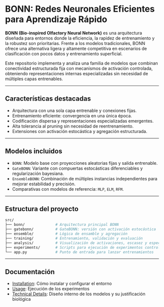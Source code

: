 

# BONN: Redes Neuronales Eficientes para Aprendizaje Rápido

**BONN (Bio-inspired Olfactory Neural Network)** es una arquitectura diseñada para entornos donde la eficiencia, la rapidez de entrenamiento y la robustez son prioritarias. Frente a los modelos tradicionales, BONN ofrece una alternativa ligera y altamente competitiva en escenarios de clasificación con pocos datos y entrenamiento superficial.

Este repositorio implementa y analiza una familia de modelos que combinan conectividad estructurada fija con mecanismos de activación controlada, obteniendo representaciones internas especializadas sin necesidad de múltiples capas entrenables.

---

## Características destacadas

* Arquitectura con una sola capa entrenable y conexiones fijas.
* Entrenamiento eficiente: convergencia en una única época.
* Codificación dispersa y representaciones especializadas emergentes.
* Alta tolerancia al pruning sin necesidad de reentrenamiento.
* Extensiones con activación estocástica y agregación estructurada.

---

## Modelos incluidos

* `BONN`: Modelo base con proyecciones aleatorias fijas y salida entrenable.
* `GateBONN`: Variante con compuertas estocásticas diferenciables y regularización bayesiana.
* `EnsembleBONN`: Combinación de múltiples instancias independientes para mejorar estabilidad y precisión.
* Comparativas con modelos de referencia: `MLP`, `ELM`, `RFM`.

---

## Estructura del proyecto

```bash
src/
├── bonn/              # Arquitectura principal BONN
├── gatebonn/          # GateBONN: versión con activación estocástica
├── ensemble/          # Lógica de ensamble y agregación
├── training/          # Entrenamiento, validación y evaluación
├── analysis/          # Visualización de activaciones, escasez y especialización
├── experiments/       # Scripts para ejecución de experimentos controlados
└── app.py             # Punto de entrada para lanzar entrenamientos
```

---

## Documentación

- [Installation](installation.md): Cómo instalar y configurar el entorno
- [Usage](usage.md): Ejecución de los experimentos
- [Technical Details](technical.md): Diseño interno de los modelos y su justificación biológica
